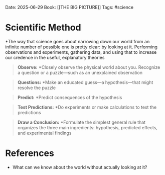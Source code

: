Date: 2025-06-29
Book: [[THE BIG PICTURE]] 
Tags: #science
# Scientific Method

*The way that science goes about narrowing down our world from an infinite number of possible one is pretty clear: by looking at it. Performing observations and experiments, gathering data, and using that to increase our credence in the useful, explanatory theories

>**Observe:** 
>*Closely observe the physical world about you. Recognize a question or a puzzle—such as an unexplained observation

>**Questions:**
>*Make an educated guess—a hypothesis—that might resolve the puzzle

>**Predict:**
>*Predict consequences of the hypothesis

>**Test Predictions:**
>*Do experiments or make calculations to test the predictions

>**Draw a Conclusion:**
>*Formulate the simplest general rule that organizes the three main ingredients: hypothesis, predicted effects, and experimental findings

# References
- What can we know about the world without actually looking at it?